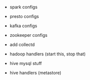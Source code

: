 * spark configs
* presto configs
* kafka configs
* zookeeper configs
* add collectd

* hadoop handlers (start this, stop that)
* hive mysql stuff
* hive handlers (metastore)

